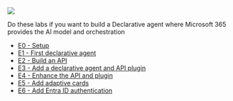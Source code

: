 <div class="cc-lab-toc e-path">
  <img src="/copilot-camp/assets/images/path-icons/E-path-heading.png"></img>
  <div>
    <p>Do these labs if you want to build a Declarative agent where Microsoft 365 provides the AI model and orchestration</p>
    <ul>
      <li><a href="/copilot-camp/pages/extend-m365-copilot/00-prerequisites/">E0 - Setup</a></li>
      <li><a href="/copilot-camp/pages/extend-m365-copilot/01-declarative-copilot/">E1 - First declarative agent</a></li>
      <li><a href="/copilot-camp/pages/extend-m365-copilot/02-build-the-api/">E2 - Build an API</a></li>
      <li><a href="/copilot-camp/pages/extend-m365-copilot/03-add-declarative-agent/">E3 - Add a declarative agent and API plugin</a></li>
      <li><a href="/copilot-camp/pages/extend-m365-copilot/04-enhance-api-plugin/">E4 - Enhance the API and plugin</a></li>
      <li><a href="/copilot-camp/pages/extend-m365-copilot/05-add-adaptive-card/">E5 - Add adaptive cards</a></li>
      <li><a href="/copilot-camp/pages/extend-m365-copilot/06-add-authentication/">E6 - Add Entra ID authentication</a></li>
    </ul>
  </div>
</div>

<script>
(() => {

// This script decorates the table of contents with a "you are here" indicator.
const toc = document.getElementsByClassName('cc-lab-toc');
for (const div of toc) {
    const lis = div.querySelectorAll('li');
    for (const li of lis) {
        const anchor = li.querySelector('a');
        if (location.href.includes(anchor.href)) {
            const span = document.createElement("span");
            span.innerHTML = "YOU&nbsp;ARE&nbsp;HERE";
            li.appendChild(span);
        }
    }    
}
})();
</script>

